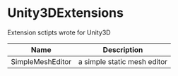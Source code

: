 # Unity3DExtensions
Extension sctipts wrote for Unity3D

|Name              | Description                  |
|------------------|------------------------------|
|SimpleMeshEditor  | a simple static mesh editor  |

